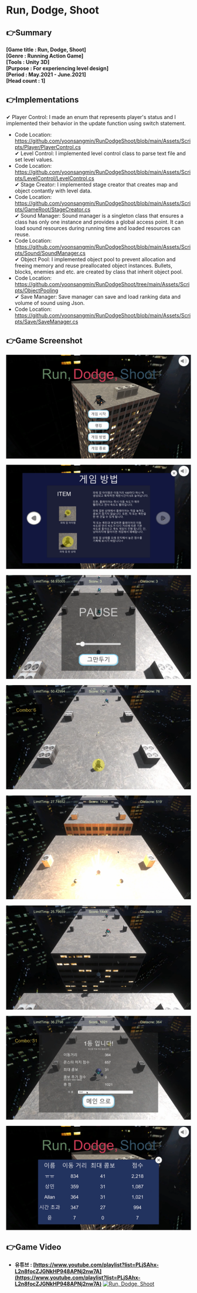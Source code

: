 # Run, Dodge, Shoot

## 👉Summary

**[Game title :  Run, Dodge, Shoot]**  
**[Genre      :  Running Action Game]**  
**[Tools      :  Unity 3D]**  
**[Purpose    :  For experiencing level design]**  
**[Period     :  May.2021 - June.2021]**  
**[Head count :  1]**  

## 👉Implementations

✔ Player Control: I made an enum that represents player's status and I implemented their behavior in the update function using switch statement.
* Code Location: https://github.com/yoonsangmin/RunDodgeShoot/blob/main/Assets/Scripts/Player/PlayerControl.cs  <br/>
✔ Level Control: I implemented level control class to parse text file and set level values.
* Code Location: https://github.com/yoonsangmin/RunDodgeShoot/blob/main/Assets/Scripts/LevelControl/LevelControl.cs<br/>
✔ Stage Creator: I implemented stage creator that creates map and object contantly with level data.
* Code Location: https://github.com/yoonsangmin/RunDodgeShoot/blob/main/Assets/Scripts/GameRoot/StageCreator.cs  <br/>
✔ Sound Manager: Sound manager is a singleton class that ensures a class has only one instance and provides a global access point. It can load sound resources during running time and loaded resources can reuse.
* Code Location: https://github.com/yoonsangmin/RunDodgeShoot/blob/main/Assets/Scripts/Sound/SoundManager.cs  <br/>
✔ Object Pool: I implemented object pool to prevent allocation and freeing memory and reuse preallocated object instances. Bullets, blocks, enemies and etc. are created by class that inherit object pool.
* Code Location: https://github.com/yoonsangmin/RunDodgeShoot/tree/main/Assets/Scripts/ObjectPooling  <br/>
✔ Save Manager: Save manager can save and load ranking data and volume of sound using Json.
* Code Location: https://github.com/yoonsangmin/RunDodgeShoot/blob/main/Assets/Scripts/Save/SaveManager.cs  <br/>

## 👉Game Screenshot

![1.png](Images/1.png)

![2.png](Images/2.png)

![3.png](Images/3.png)

![4.png](Images/4.png)

![5.png](Images/5.png)

![6.png](Images/6.png)

![7.png](Images/7.png)

![8.png](Images/8.png)

## 👉Game Video

- **유튜브 : [https://www.youtube.com/playlist?list=PLjSAhx-L2n8focZJGNkHP948APNj2nw7A](https://www.youtube.com/playlist?list=PLjSAhx-L2n8focZJGNkHP948APNj2nw7A)**
[![Run, Dodge, Shoot](https://img.youtube.com/vi/DevAbZc6Ofs/0.jpg)](https://www.youtube.com/watch?v=DevAbZc6Ofs "Run, Dodge, Shoot")
